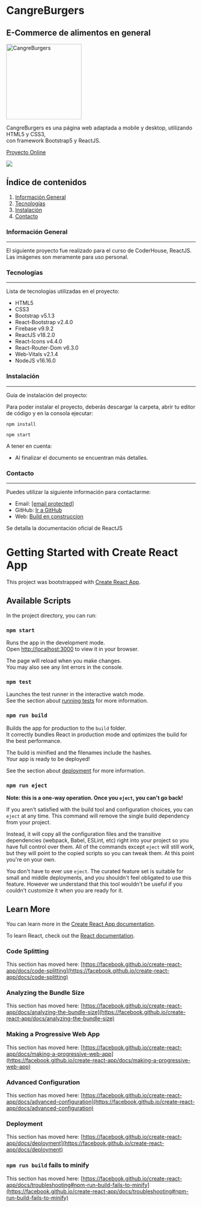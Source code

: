 <!DOCTYPE html><html><head><meta charset="utf-8"></head><body id="preview">
<h1 class="code-line" data-line-start=0 data-line-end=1><a id="MallTop_0"></a>CangreBurgers</h1>
<h2 class="code-line" data-line-start=1 data-line-end=2><a id="Tienda_oniline_de_productos_relacionados_a_la_computacin_1"></a>E-Commerce de alimentos en general</h2>
<p class="has-line-data" data-line-start="3" data-line-end="4"><a href="#"><img src="https://i.ibb.co/r49fhtp/logocb.png" alt="CangreBurgers" style="width: 200px; height: 200px"></a></p>
<p class="has-line-data" data-line-start="5" data-line-end="7">CangreBurgers es una página web adaptada a mobile y desktop, utilizando HTML5 y CSS3,<br>
con framework Bootstrap5 y ReactJS.</p>
<p><a href="#">Proyecto Online</a></p>
<img src="https://i.ibb.co/fkXkXP1/Animation.gif">
<h2 class="code-line" data-line-start=8 data-line-end=9><a id="ndice_de_contenidos_8"></a>Índice de contenidos</h2>
<ol>
<li class="has-line-data" data-line-start="9" data-line-end="10"><a href="#informaci%C3%B3n-general">Información General</a></li>
<li class="has-line-data" data-line-start="10" data-line-end="11"><a href="#Tecnolog%C3%ADas">Tecnologías</a></li>
<li class="has-line-data" data-line-start="11" data-line-end="12"><a href="#Instalaci%C3%B3n">Instalación</a></li>
<li class="has-line-data" data-line-start="12" data-line-end="14"><a href="#contacto">Contacto</a></li>
</ol>
<h3 class="code-line" data-line-start=14 data-line-end=15><a id="Informacin_General_14"></a>Información General</h3>
<hr>
<p class="has-line-data" data-line-start="16" data-line-end="17">El siguiente proyecto fue realizado para el curso de CoderHouse, ReactJS. Las imágenes son meramente para uso personal.</p>
<h3 class="code-line" data-line-start=18 data-line-end=19><a id="Tecnologas_18"></a>Tecnologías</h3>
<hr>
<p class="has-line-data" data-line-start="20" data-line-end="21">Lista de tecnologías utilizadas en el proyecto:</p>
<ul>
<li class="has-line-data" data-line-start="21" data-line-end="22">HTML5</li>
<li class="has-line-data" data-line-start="22" data-line-end="23">CSS3</li>
<li class="has-line-data" data-line-start="23" data-line-end="24">Bootstrap v5.1.3</li>
<li class="has-line-data" data-line-start="26" data-line-end="27">React-Bootstrap v2.4.0</li>
<li class="has-line-data" data-line-start="24" data-line-end="25">Firebase v9.9.2</li>
<li class="has-line-data" data-line-start="25" data-line-end="26">ReactJS v18.2.0</li>
<li class="has-line-data" data-line-start="26" data-line-end="27">React-Icons v4.4.0</li>
<li class="has-line-data" data-line-start="26" data-line-end="27">React-Router-Dom v6.3.0</li>
<li class="has-line-data" data-line-start="26" data-line-end="27">Web-Vitals v2.1.4</li>
<li class="has-line-data" data-line-start="26" data-line-end="27">NodeJS v16.16.0</li>

</ul>
<h3 class="code-line" data-line-start=29 data-line-end=30><a id="Instalacin_29"></a>Instalación</h3>
<hr>
<p class="has-line-data" data-line-start="31" data-line-end="32">Guía de instalación del proyecto:</p>
<span>Para poder instalar el proyecto, deberás descargar la carpeta, abrir tu editor de código y en la consola ejecutar:</span>
<pre><code class="has-line-data" data-line-start="33" data-line-end="37">npm install
</code></pre>
<pre><code class="has-line-data" data-line-start="33" data-line-end="37">npm start
</code></pre>
<p class="has-line-data" data-line-start="37" data-line-end="38">A tener en cuenta:</p>
<ul>
<li class="has-line-data" data-line-start="38" data-line-end="40">Al finalizar el documento se encuentran más detalles.</li>
</ul>
<h3 class="code-line" data-line-start=40 data-line-end=41><a id="Contacto_40"></a>Contacto</h3>
<hr>
<p class="has-line-data" data-line-start="42" data-line-end="43">Puedes utilizar la siguiente información para contactarme:</p>
<ul>
<li class="has-line-data" data-line-start="43" data-line-end="44">Email: <a href="/cdn-cgi/l/email-protection#4c2f2322382d2f38230c212d202038233c622f2321"><span class="__cf_email__" data-cfemail="21424e4f554042554e614c404d4d554e510f424e4c">[email&#160;protected]</span></a></li>
<li class="has-line-data" data-line-start="44" data-line-end="45">GitHub: <a href="https://github.com/LucasGallo182">Ir a GitHub</a></li>
<li class="has-line-data" data-line-start="45" data-line-end="46">Web: <a href="#">Build en construccion</a></li>
</ul>
</body>
</html>

<p>Se detalla la documentación oficial de ReactJS</p>

# Getting Started with Create React App

This project was bootstrapped with [Create React App](https://github.com/facebook/create-react-app).

## Available Scripts

In the project directory, you can run:

### `npm start`

Runs the app in the development mode.\
Open [http://localhost:3000](http://localhost:3000) to view it in your browser.

The page will reload when you make changes.\
You may also see any lint errors in the console.

### `npm test`

Launches the test runner in the interactive watch mode.\
See the section about [running tests](https://facebook.github.io/create-react-app/docs/running-tests) for more information.

### `npm run build`

Builds the app for production to the `build` folder.\
It correctly bundles React in production mode and optimizes the build for the best performance.

The build is minified and the filenames include the hashes.\
Your app is ready to be deployed!

See the section about [deployment](https://facebook.github.io/create-react-app/docs/deployment) for more information.

### `npm run eject`

**Note: this is a one-way operation. Once you `eject`, you can't go back!**

If you aren't satisfied with the build tool and configuration choices, you can `eject` at any time. This command will remove the single build dependency from your project.

Instead, it will copy all the configuration files and the transitive dependencies (webpack, Babel, ESLint, etc) right into your project so you have full control over them. All of the commands except `eject` will still work, but they will point to the copied scripts so you can tweak them. At this point you're on your own.

You don't have to ever use `eject`. The curated feature set is suitable for small and middle deployments, and you shouldn't feel obligated to use this feature. However we understand that this tool wouldn't be useful if you couldn't customize it when you are ready for it.

## Learn More

You can learn more in the [Create React App documentation](https://facebook.github.io/create-react-app/docs/getting-started).

To learn React, check out the [React documentation](https://reactjs.org/).

### Code Splitting

This section has moved here: [https://facebook.github.io/create-react-app/docs/code-splitting](https://facebook.github.io/create-react-app/docs/code-splitting)

### Analyzing the Bundle Size

This section has moved here: [https://facebook.github.io/create-react-app/docs/analyzing-the-bundle-size](https://facebook.github.io/create-react-app/docs/analyzing-the-bundle-size)

### Making a Progressive Web App

This section has moved here: [https://facebook.github.io/create-react-app/docs/making-a-progressive-web-app](https://facebook.github.io/create-react-app/docs/making-a-progressive-web-app)

### Advanced Configuration

This section has moved here: [https://facebook.github.io/create-react-app/docs/advanced-configuration](https://facebook.github.io/create-react-app/docs/advanced-configuration)

### Deployment

This section has moved here: [https://facebook.github.io/create-react-app/docs/deployment](https://facebook.github.io/create-react-app/docs/deployment)

### `npm run build` fails to minify

This section has moved here: [https://facebook.github.io/create-react-app/docs/troubleshooting#npm-run-build-fails-to-minify](https://facebook.github.io/create-react-app/docs/troubleshooting#npm-run-build-fails-to-minify)
